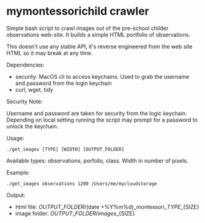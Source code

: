 # mymontessorichild crawler

Simple bash script to crawl images out of the pre-school childer 
observations web-site. It builds a simple HTML portfolio of observations.

This doesn't use any stable API, it's reverse engineered from the web
site HTML so it may break at any time.

Dependencies:
* security: MacOS cli to access keychains. Used to grab the username
  and password from the login keychain
* curl, wget, tidy

Security Note:

Username and password are taken for security from the logic keychain.
Depending on local setting running the script may prompt for a password
to unlock the keychain.

Usage:

    ./get_images [TYPE] [WIDTH] [OUTPUT_FOLDER]
    
Available types: observations, porfolio, class.
Width in number of pixels.

Example:

    ./get_images observations 1200 /Users/me/mycloudstorage

Output:
* html file: $OUTPUT\_FOLDER/$(date +%Y%m%d)\_montessori\_${TYPE}\_${SIZE}
* image folder: $OUTPUT\_FOLDER/images\_${SIZE}
